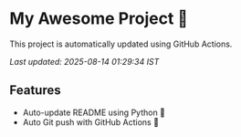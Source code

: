 # My Awesome Project 🚀

This project is automatically updated using GitHub Actions.

_Last updated: 2025-08-14 01:29:34 IST_

## Features
- Auto-update README using Python 🐍
- Auto Git push with GitHub Actions 🤖
